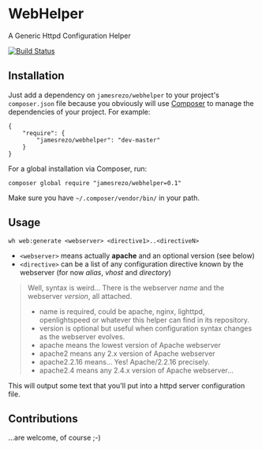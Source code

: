 # WebHelper
A Generic Httpd Configuration Helper

[![Build Status](https://api.travis-ci.org/JamesRezo/WebHelper.svg?branch=master)](https://travis-ci.org/JamesRezo/WebHelper)

## Installation

 Just add a dependency on `jamesrezo/webhelper` to your project's `composer.json` file because you obviously will use [Composer](https://getcomposer.org) to manage the dependencies of your project. For example:

```
{
    "require": {
        "jamesrezo/webhelper": "dev-master"
    }
}
```

For a global installation via Composer, run:

```composer global require "jamesrezo/webhelper=0.1"```

Make sure you have `~/.composer/vendor/bin/` in your path. 

## Usage

```wh web:generate <webserver> <directive1>..<directiveN>```

* `<webserver>` means actually **apache** and an optional version (see below)
* `<directive>` can be a list of any configuration directive known by the webserver (for now *alias*, *vhost* and *directory*)

> Well, <webserver> syntax is weird... 
> There is the webserver *name* and the webserver *version*, all attached.
> * name is required, could be apache, nginx, lighttpd, openlightspeed or whatever this helper can find in its repository.
> * version is optional but useful when configuration syntax changes as the webserver evolves.
> * apache means the lowest version of Apache webserver
> * apache2 means any 2.x version of Apache webserver
> * apache2.2.16 means... Yes! Apache/2.2.16 precisely.
> * apache2.4 means any 2.4.x version of Apache webserver...

This will output some text that you'll put into a httpd server configuration file.

## Contributions

...are welcome, of course ;-)

